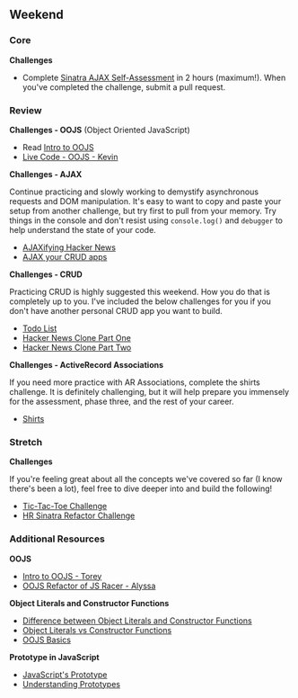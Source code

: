 ## Weekend

### Core

**Challenges**

- Complete [Sinatra AJAX Self-Assessment](../../../../ajax-checkpoint-challenge) in 2 hours
(maximum!). When you've completed the challenge, submit a pull request.

### Review

**Challenges - OOJS** (Object Oriented JavaScript)

- Read [Intro to OOJS](../resources/alycit_e6f5f20ced9b42a64f5a.md)
- [Live Code - OOJS - Kevin](https://talks.devbootcamp.com/oojs-zoo-example)

**Challenges - AJAX**

Continue practicing and slowly working to demystify asynchronous requests and DOM manipulation. It's easy to want to copy and paste your setup from another challenge, but try first to pull from your memory. Try things in the console and don't resist using `console.log()` and `debugger` to help understand the state of your code.

- [AJAXifying Hacker News](../../../../ajaxifying-hacker-news-challenge)
- [AJAX your CRUD apps](../../../../ajax-review-challenge)

**Challenges - CRUD**

Practicing CRUD is highly suggested this weekend. How you do that is completely up to you. I've included the below challenges for you if you don't have another personal CRUD app you want to build.

- [Todo List](../../../../ToDoList)
- [Hacker News Clone Part One](../../../../hacker-news-clone-part-1-challenge)
- [Hacker News Clone Part Two](../../../../hacker-news-clone-part-2-challenge)

**Challenges - ActiveRecord Associations**

If you need more practice with AR Associations, complete the shirts challenge. It is definitely challenging, but it will help prepare you immensely for the assessment, phase three, and the rest of your career.

- [Shirts](../../../../active-record-associations-drill-shirts-challenge)

### Stretch

**Challenges**

If you're feeling great about all the concepts we've covered so far (I know there's been a lot), feel free to dive deeper into and build the following!

- [Tic-Tac-Toe Challenge](../../../../tic-tac-toe-challenge)
- [HR Sinatra Refactor Challenge](../../../../hr-sinatra-refactor-challenge)

### Additional Resources

**OOJS**

- [Intro to OOJS - Torey](https://talks.devbootcamp.com/oojs-for-coyotes)
- [OOJS Refactor of JS Racer - Alyssa](https://talks.devbootcamp.com/mvc-oojs-racer-live-code)

**Object Literals and Constructor Functions**

- [Difference between Object Literals and Constructor Functions](http://blog.kevinchisholm.com/javascript/difference-between-object-literal-and-instance-object/)
- [Object Literals vs Constructor Functions](http://stackoverflow.com/questions/4859800/should-i-be-using-object-literals-or-constructor-functions)
- [OOJS Basics](http://code.tutsplus.com/tutorials/the-basics-of-object-oriented-javascript--net-7670)

**Prototype in JavaScript**

- [JavaScript's Prototype](http://javascriptissexy.com/javascript-prototype-in-plain-detailed-language/)
- [Understanding Prototypes](https://javascriptweblog.wordpress.com/2010/06/07/understanding-javascript-prototypes/)

